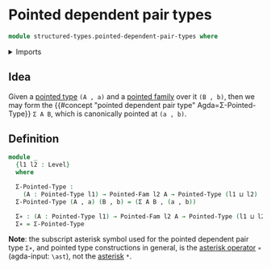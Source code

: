 # Pointed dependent pair types

```agda
module structured-types.pointed-dependent-pair-types where
```

<details><summary>Imports</summary>

```agda
open import foundation.dependent-pair-types
open import foundation.universe-levels

open import structured-types.pointed-families-of-types
open import structured-types.pointed-types
```

</details>

## Idea

Given a [pointed type](structured-types.pointed-types.md) `(A , a)` and a
[pointed family](structured-types.pointed-families-of-types.md) over it
`(B , b)`, then we may form the
{{#concept "pointed dependent pair type" Agda=Σ-Pointed-Type}} `Σ A B`, which is
canonically pointed at `(a , b)`.

## Definition

```agda
module _
  {l1 l2 : Level}
  where

  Σ-Pointed-Type :
    (A : Pointed-Type l1) → Pointed-Fam l2 A → Pointed-Type (l1 ⊔ l2)
  Σ-Pointed-Type (A , a) (B , b) = (Σ A B , (a , b))

  Σ∗ : (A : Pointed-Type l1) → Pointed-Fam l2 A → Pointed-Type (l1 ⊔ l2)
  Σ∗ = Σ-Pointed-Type
```

**Note**: the subscript asterisk symbol used for the pointed dependent pair type
`Σ∗`, and pointed type constructions in general, is the
[asterisk operator](https://codepoints.net/U+2217) `∗` (agda-input: `\ast`), not
the [asterisk](https://codepoints.net/U+002A) `*`.
